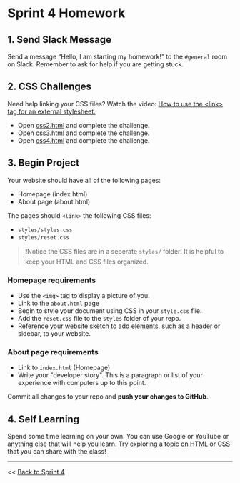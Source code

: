 # Sprint 4 Homework

## 1. Send Slack Message

Send a message “Hello, I am starting my homework!” to the `#general` room on Slack.  Remember to ask for help if you are getting stuck.

## 2. CSS Challenges

Need help linking your CSS files? Watch the video: [How to use the \<link\> tag for an external stylesheet.](https://www.youtube.com/watch?v=sfhMnPb2Bd0)

- Open [css2.html](./challenges/css-2.html) and complete the challenge.
- Open [css3.html](./challenges/css-3.html) and complete the challenge.
- Open [css4.html](./challenges/css-4.html) and complete the challenge.

## 3. Begin Project

Your website should have all of the following pages:

* Homepage (index.html)
* About page (about.html)

The pages should `<link>` the following CSS files:

* `styles/styles.css`
* `styles/reset.css`

> ❗️Notice the CSS files are in a seperate `styles/` folder! It is helpful to keep your HTML and CSS files organized. 

### Homepage requirements

* Use the `<img>` tag to display a picture of you.
* Link to the `about.html` page
* Begin to style your document using CSS in your `style.css` file.
* Add the `reset.css` file to the `styles` folder of your repo.
* Reference your [website sketch](../../modules/using-css-to-style-html) to add elements, such as a header or sidebar, to your website.

### About page requirements

* Link to `index.html` (Homepage)
* Write your "developer story". This is a paragraph or list of your experience with computers up to this point.

Commit all changes to your repo and **push your changes to GitHub**.

## 4. Self Learning

Spend some time learning on your own. You can use Google or YouTube or anything else that will help you learn. Try exploring a topic on HTML or CSS that you can share with the class!

---
<< [Back to Sprint 4](https://glover.io/refcode-docs/curriculum/04-sprint-plan)

